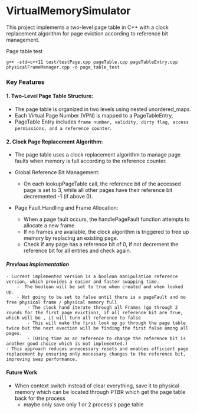 # VirtualMemorySimulator


This project implements a two-level page table in C++ with a clock replacement algorithm for page eviction according to reference bit management.

Page table test

`g++ -std=c++11 test/testPage.cpp pageTable.cpp pageTableEntry.cpp physicalFrameManager.cpp -o page_table_test`


### Key Features

#### 1.	Two-Level Page Table Structure:
- The page table is organized in two levels using nested unordered_maps. 
- Each Virtual Page Number (VPN) is mapped to a PageTableEntry, 
- PageTable Entry includes `frame number, validity, dirty flag, access permissions, and a reference counter`.

#### 2.	Clock Page Replacement Algorithm:
- 	The page table uses a clock replacement algorithm to manage page faults when memory is full according to the reference counter.

- 	Global Reference Bit Management:
	- On each lookupPageTable call, the reference bit of the accessed page is set to 3, while all other pages have their reference bit decremented -1 (if above 0). 

- 	Page Fault Handling and Frame Allocation:
    - When a page fault occurs, the handlePageFault function attempts to allocate a new frame. 
    - If no frames are available, the clock algorithm is triggered to free up memory by replacing an existing page.
    - Check if any page has a reference bit of 0, if not decrement the reference bit for all entries and check again. 


#### *Previous implementation*
```
- Current implemented version is a boolean manipulation reference version, which provides a easier and faster swapping time.
    -  The boolean will be set to true when created and when looked up. 
    - Not going to be set to false until there is a pageFault and no free physical frame / physical memory full
        - The clock hand iterate through all Frames (go through 2 rounds for the first page eviction), if all reference bit are True, which will be , it will turn all reference to false
        - This will make the first look up go through the page table twice but the next evection will be finding the first false among all pages.
        - (Using time as an reference to change the reference bit is another good choice which is not implemented.)
- This approach reduces unnecessary resets and enables efficient page replacement by ensuring only necessary changes to the reference bit, improving swap performance.
```


#### Future Work
- When context switch instead of clear everything, save it to physical memory which can be located through PTBR which get the page table back for the process
    - maybe only save only 1 or 2 process's page table 


